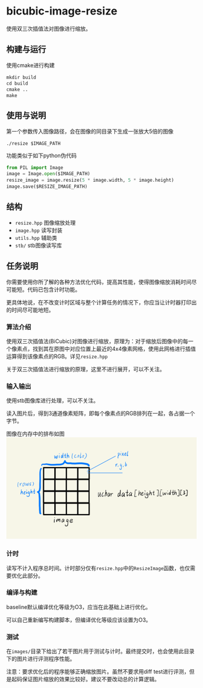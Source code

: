 # bicubic-image-resize

使用双三次插值法对图像进行缩放。

## 构建与运行

使用cmake进行构建
```shell
mkdir build
cd build
cmake ..
make
```
## 使用与说明


第一个参数传入图像路径，会在图像的同目录下生成一张放大5倍的图像

```shell
./resize $IMAGE_PATH
```


功能类似于如下python伪代码
```python
from PIL import Image
image = Image.open($IMAGE_PATH)
resize_image = image.resize(5 * image.width, 5 * image.height)
image.save($RESIZE_IMAGE_PATH)

```


## 结构

- `resize.hpp` 图像缩放处理
- `image.hpp` 读写封装
- `utils.hpp` 辅助类
- `stb/` stb图像读写库

## 任务说明

你需要使用你所了解的各种方法优化代码，提高其性能，使得图像缩放消耗时间尽可能短。代码已包含计时功能。

更具体地说，在不改变计时区域与整个计算任务的情况下，你应当让计时器打印出的时间尽可能地短。
### 算法介绍

使用双三次插值法(BiCubic)对图像进行缩放，原理为：对于缩放后图像中的每一个像素点，找到其在原图中对应位置上最近的4x4像素网格，使用此网格进行插值运算得到该像素点的RGB。详见`resize.hpp`

关于双三次插值法进行缩放的原理，这里不进行展开，可以不关注。

### 输入输出

使用stb图像库进行处理，可以不关注。

读入图片后，得到3通道像素矩阵，即每个像素点的RGB排列在一起，各占据一个字节。

图像在内存中的排布如图
![RBGImage](./docs/image.png)

### 计时

读写不计入程序总时间。计时部分仅有`resize.hpp`中的`ResizeImage`函数，也仅需要优化此部分。

### 编译与构建

baseline默认编译优化等级为O3，应当在此基础上进行优化。

可以自己重新编写构建脚本，但编译优化等级应该设置为O3。

### 测试

在`images/`目录下给出了若干图片用于测试与计时。最终提交时，也会使用此目录下的图片进行评测程序性能。

注意：要求优化后的程序能够正确缩放图片。虽然不要求用diff test进行评测，但是起码保证图片缩放的效果比较好。建议不要改动总的计算逻辑。

